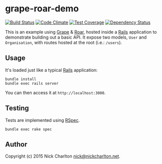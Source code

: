 # grape-roar-demo

[![Build Status](https://travis-ci.org/nickcharlton/grape-roar-demo.svg?branch=master)](https://travis-ci.org/nickcharlton/grape-roar-demo)
[![Code Climate](https://codeclimate.com/github/nickcharlton/grape-roar-demo/badges/gpa.svg)](https://codeclimate.com/github/nickcharlton/grape-roar-demo)
[![Test Coverage](https://codeclimate.com/github/nickcharlton/grape-roar-demo/badges/coverage.svg)](https://codeclimate.com/github/nickcharlton/grape-roar-demo)
[![Dependency Status](https://gemnasium.com/nickcharlton/grape-roar-demo.svg)](https://gemnasium.com/nickcharlton/grape-roar-demo)

This is an example using [Grape][] & [Roar][], hosted inside a [Rails][]
application to demonstrate building out a basic API. It expose two models,
`User` and `Organisation`, with routes hosted at the root (i.e.: `/users`).

## Usage

It's loaded just like a typical [Rails][] application:

```
bundle install
bundle exec rails server
```

You can then access it at `http://localhost:3000`.

## Testing

Tests are implemented using [RSpec][].

```
bundle exec rake spec
```

## Author

Copyright (c) 2015 Nick Charlton <nick@nickcharlton.net>.

[Grape]: https://github.com/intridea/grape
[Roar]: https://github.com/apotonick/roar
[Rails]: http://guides.rubyonrails.org/
[RSpec]: http://rspec.info
